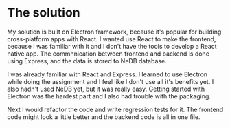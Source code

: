 # The solution

<p>My solution is built on Electron framework, because it's popular for building cross-platform apps with React. I wanted use React to make the frontend, because I was familiar with it and I don't have the tools to develop a React native app. The commhnication between frontend and backend is done using Express, and the data is stored to NeDB database.</p>
<p>I was already familiar with React and Express. I learned to use Electron while doing the assignment and I feel like I don't use all it's benefits yet. I also hadn't used NeDB yet, but it was really easy. Getting started with Electron was the hardest part and I also had trouble with the packaging.</p>
<p>Next I would refactor the code and write regression tests for it. The frontend code might look a little better and the backend code is all in one file.</p> 

